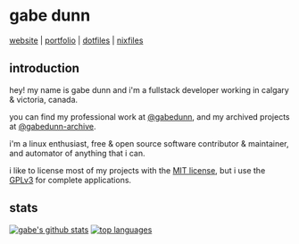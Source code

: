 # gabe dunn
[website](https://gabedunn.dev) | [portfolio](https://gabedunn.dev/projects) | [dotfiles](https://github.com/redxtech/dotfiles) | [nixfiles](https://github.com/redxtech/nixfiles)

## introduction
hey! my name is gabe dunn and i'm a fullstack developer working in calgary & victoria, canada.

you can find my professional work at [@gabedunn](https://github.com/gabedunn), and my archived projects
at [@gabedunn-archive](https://github.com/gabedunn-archive).

i'm a linux enthusiast, free & open source software contributor & maintainer, and automator of anything that i can.

i like to license most of my projects with the [MIT license](https://choosealicense.com/licenses/mit/),
but i use the [GPLv3](https://choosealicense.com/licenses/gpl-3.0/) for complete applications.

## stats
[![gabe's github stats](https://github-readme-stats.vercel.app/api?username=redxtech&layout=compact&show_icons=true&theme=onedark)](https://github.com/redxtech)
[![top languages](https://github-readme-stats.vercel.app/api/top-langs/?username=redxtech&layout=compact&theme=onedark)](https://github.com/anuraghazra/github-readme-stats)
